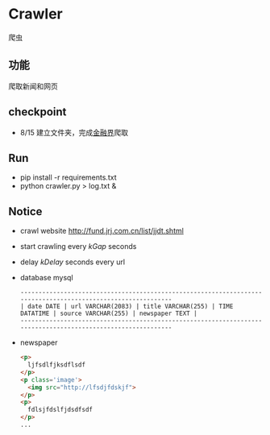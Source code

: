 # Crawler
爬虫

## 功能
爬取新闻和网页

## checkpoint
- 8/15 建立文件夹，完成[金融界](http://fund.jrj.com.cn/list/jjdt.shtml)爬取

## Run
- pip install -r requirements.txt 
- python crawler.py > log.txt &
  
## Notice
- crawl website http://fund.jrj.com.cn/list/jjdt.shtml
- start crawling every *kGap* seconds
- delay *kDelay* seconds every url
- database mysql
  
  ```
  -------------------------------------------------------------------------------------------------------------
  | date DATE | url VARCHAR(2083) | title VARCHAR(255) | TIME DATATIME | source VARCHAR(255) | newspaper TEXT |
  -------------------------------------------------------------------------------------------------------------
  ```
- newspaper
  ```html
  <p>
    ljfsdlfjksdflsdf
  </p>
  <p class='image'>
    <img src="http://lfsdjfdskjf">
  </p>
  <p>
    fdlsjfdslfjdsdfsdf
  </p>
  ...
  ```  